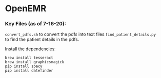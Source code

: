 # OpenEMR

### Key Files (as of 7-16-20): 
`convert_pdfs.sh` to convert the pdfs into text files
`find_patient_details.py` to find the patient details in the pdfs. 

Install the dependencies:
```
brew install tesseract 
brew install graphicsmagick 
pip install spacy 
pip install datefinder
```
